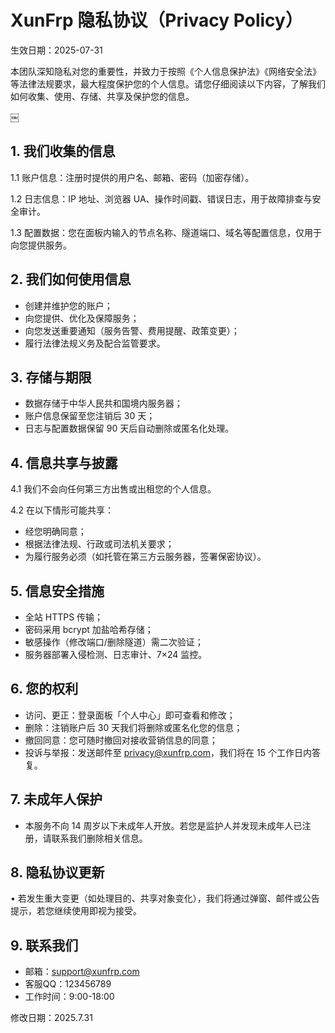 # XunFrp 隐私协议（Privacy Policy）
生效日期：2025-07-31

本团队深知隐私对您的重要性，并致力于按照《个人信息保护法》《网络安全法》等法律法规要求，最大程度保护您的个人信息。请您仔细阅读以下内容，了解我们如何收集、使用、存储、共享及保护您的信息。

￼
## 1. 我们收集的信息
1.1 账户信息：注册时提供的用户名、邮箱、密码（加密存储）。

1.2 日志信息：IP 地址、浏览器 UA、操作时间戳、错误日志，用于故障排查与安全审计。

1.3 配置数据：您在面板内输入的节点名称、隧道端口、域名等配置信息，仅用于向您提供服务。
## 2. 我们如何使用信息
 - 创建并维护您的账户；
 - 向您提供、优化及保障服务；
 - 向您发送重要通知（服务告警、费用提醒、政策变更）；
 - 履行法律法规义务及配合监管要求。
## 3. 存储与期限
 - 数据存储于中华人民共和国境内服务器；
 - 账户信息保留至您注销后 30 天；
 - 日志与配置数据保留 90 天后自动删除或匿名化处理。
## 4. 信息共享与披露
4.1 我们不会向任何第三方出售或出租您的个人信息。

4.2 在以下情形可能共享：
 - 经您明确同意；
 - 根据法律法规、行政或司法机关要求；
 - 为履行服务必须（如托管在第三方云服务器，签署保密协议）。
## 5. 信息安全措施
 - 全站 HTTPS 传输；
 - 密码采用 bcrypt 加盐哈希存储；
 - 敏感操作（修改端口/删除隧道）需二次验证；
 - 服务器部署入侵检测、日志审计、7×24 监控。
## 6. 您的权利
 - 访问、更正：登录面板「个人中心」即可查看和修改；
 - 删除：注销账户后 30 天我们将删除或匿名化您的信息；
 - 撤回同意：您可随时撤回对接收营销信息的同意；
 - 投诉与举报：发送邮件至 privacy@xunfrp.com，我们将在 15 个工作日内答复。
## 7. 未成年人保护
 - 本服务不向 14 周岁以下未成年人开放。若您是监护人并发现未成年人已注册，请联系我们删除相关信息。
## 8. 隐私协议更新
 • 若发生重大变更（如处理目的、共享对象变化），我们将通过弹窗、邮件或公告提示，若您继续使用即视为接受。
## 9. 联系我们
- 邮箱：support@xunfrp.com
- 客服QQ：123456789
- 工作时间：9:00-18:00

修改日期：2025.7.31